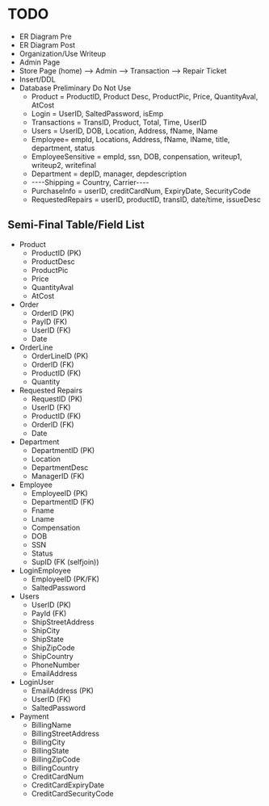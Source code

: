 # TODO
* ER Diagram Pre
* ER Diagram Post
* Organization/Use Writeup
* Admin Page
* Store Page (home) --> Admin
                    --> Transaction
                    --> Repair Ticket
* Insert/DDL
* Database Preliminary Do Not Use
    * Product = ProductID, Product Desc, ProductPic, Price, QuantityAval, AtCost
    * Login = UserID, SaltedPassword, isEmp
    * Transactions = TransID, Product, Total, Time, UserID
    * Users = UserID, DOB, Location, Address, fName, lName
    * Employee= empId, Locations, Address, fName, lName, title, department, status
    * EmployeeSensitive = empId, ssn, DOB, conpensation, writeup1, writeup2, writefinal
    * Department = depID, manager, depdescription
    * ----Shipping = Country, Carrier----
    * PurchaseInfo = userID, creditCardNum, ExpiryDate, SecurityCode
    * RequestedRepairs = userID, productID, transID, date/time, issueDesc

## Semi-Final Table/Field List
* Product
    * ProductID (PK)
    * ProductDesc
    * ProductPic
    * Price
    * QuantityAval
    * AtCost
* Order
    * OrderID (PK)
    * PayID (FK)
    * UserID (FK)
    * Date
* OrderLine
    * OrderLineID (PK)
    * OrderID (FK)
    * ProductID (FK)
    * Quantity
* Requested Repairs
    * RequestID (PK)
    * UserID (FK)
    * ProductID (FK)
    * OrderID (FK)
    * Date
* Department
    * DepartmentID (PK)
    * Location
    * DepartmentDesc
    * ManagerID (FK)
* Employee
    * EmployeeID (PK)
    * DepartmentID (FK)
    * Fname
    * Lname
    * Compensation
    * DOB
    * SSN
    * Status
    * SupID (FK (selfjoin))
* LoginEmployee
    * EmployeeID (PK/FK)
    * SaltedPassword
* Users
    * UserID (PK)
    * PayId (FK)
    * ShipStreetAddress
    * ShipCity
    * ShipState
    * ShipZipCode
    * ShipCountry
    * PhoneNumber
    * EmailAddress
* LoginUser
    * EmailAddress (PK)
    * UserID (FK)
    * SaltedPassword
* Payment
    * BillingName
    * BillingStreetAddress
    * BillingCity
    * BillingState
    * BillingZipCode
    * BillingCountry
    * CreditCardNum
    * CreditCardExpiryDate
    * CreditCardSecurityCode

